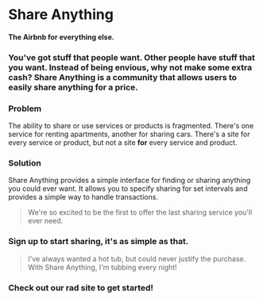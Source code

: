 # Share Anything

#### The Airbnb for everything else.

### You've got stuff that people want. Other people have stuff that you want. Instead of being envious, why not make some extra cash? Share Anything is a community that allows users to easily share anything for a price.

### Problem
The ability to share or use services or products is fragmented. There's one service for renting apartments, another for sharing cars. There's a site for every service or product, but not a site **for** every service and product. 

### Solution
Share Anything provides a simple interface for finding or sharing anything you could ever want.  It allows you to specify sharing for set intervals and provides a simple way to handle transactions.

> We're so excited to be the first to offer the last sharing service you'll ever need.

### Sign up to start sharing, it's as simple as that.

> I've always wanted a hot tub, but could never justify the purchase. With Share Anything, I'm tubbing every night!

### Check out our rad site to get started!
